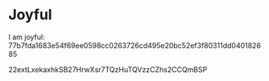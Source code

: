 # Joyful

I am joyful: 77b7fda1683e54f69ee0598cc0263726cd495e20bc52ef3f80311dd040182685


22extLxekaxhkSB27HrwXsr7TQzHuTQVzzCZhs2CCQmBSP